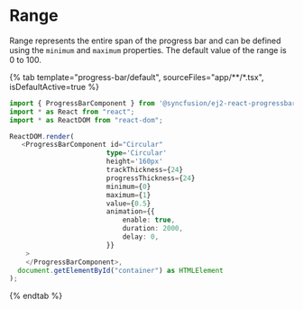 # Range

Range represents the entire span of the progress bar and can be defined using the `minimum` and `maximum` properties. The default value of the range is 0 to 100.

{% tab template="progress-bar/default", sourceFiles="app/**/*.tsx", isDefaultActive=true %}

```typescript
import { ProgressBarComponent } from '@syncfusion/ej2-react-progressbar';
import * as React from "react";
import * as ReactDOM from "react-dom";

ReactDOM.render(
   <ProgressBarComponent id="Circular"
                        type='Circular'
                        height='160px'
                        trackThickness={24}
                        progressThickness={24}
                        minimum={0}
                        maximum={1}
                        value={0.5}
                        animation={{
                            enable: true,
                            duration: 2000,
                            delay: 0,
                        }}
    >
    </ProgressBarComponent>,
  document.getElementById("container") as HTMLElement
);
```

{% endtab %}